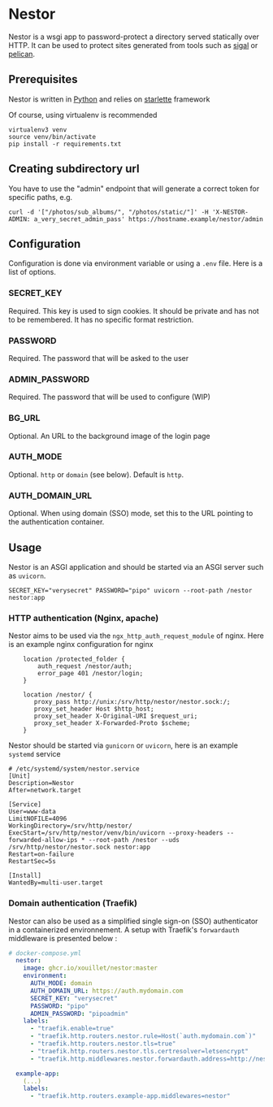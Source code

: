 # Nestor

Nestor is a wsgi app to password-protect a directory served statically over HTTP.
It can be used to protect sites generated from tools such as [sigal](https://github.com/saimn/sigal) or [pelican](https://github.com/getpelican/pelican).

## Prerequisites

Nestor is written in [Python](https://www.python.org) and relies on [starlette](https://www.starlette.io/) framework

Of course, using virtualenv is recommended

```
virtualenv3 venv
source venv/bin/activate
pip install -r requirements.txt
```

## Creating subdirectory url

You have to use the "admin" endpoint that will generate a correct token for specific paths, e.g.

```
curl -d '["/photos/sub_albums/", "/photos/static/"]' -H 'X-NESTOR-ADMIN: a_very_secret_admin_pass' https://hostname.example/nestor/admin
```


## Configuration

Configuration is done via environment variable or using a `.env` file. Here is a list of options.

### SECRET_KEY

Required. This key is used to sign cookies. It should be private and has not to be remembered. It has no specific format restriction.

### PASSWORD

Required. The password that will be asked to the user

### ADMIN_PASSWORD

Required. The password that will be used to configure (WIP)

### BG_URL

Optional. An URL to the background image of the login page

### AUTH_MODE

Optional. `http` or `domain` (see below).
Default is `http`.

### AUTH_DOMAIN_URL

Optional. When using domain (SSO) mode, set this to the URL pointing to the authentication container. 

## Usage

Nestor is an ASGI application and should be started via an ASGI server such as `uvicorn`.

```
SECRET_KEY="verysecret" PASSWORD="pipo" uvicorn --root-path /nestor nestor:app
```

### HTTP authentication (Nginx, apache)
Nestor aims to be used via the `ngx_http_auth_request_module` of nginx. Here is an example nginx configuration for nginx

```
    location /protected_folder {
        auth_request /nestor/auth;
        error_page 401 /nestor/login;
    }

    location /nestor/ {
       proxy_pass http://unix:/srv/http/nestor/nestor.sock:/;
       proxy_set_header Host $http_host;
       proxy_set_header X-Original-URI $request_uri;
       proxy_set_header X-Forwarded-Proto $scheme;
    }
```

Nestor should be started via `gunicorn` or `uvicorn`, here is an example `systemd` service

```
# /etc/systemd/system/nestor.service
[Unit]
Description=Nestor
After=network.target

[Service]
User=www-data
LimitNOFILE=4096
WorkingDirectory=/srv/http/nestor/
ExecStart=/srv/http/nestor/venv/bin/uvicorn --proxy-headers --forwarded-allow-ips * --root-path /nestor --uds /srv/http/nestor/nestor.sock nestor:app
Restart=on-failure
RestartSec=5s

[Install]
WantedBy=multi-user.target
```

### Domain authentication (Traefik)
Nestor can also be used as a simplified single sign-on (SSO) authenticator in a containerized environnement. A setup with Traefik's `forwardauth` middleware is presented below :

```yaml
# docker-compose.yml
  nestor:
    image: ghcr.io/xouillet/nestor:master
    environment:
      AUTH_MODE: domain
      AUTH_DOMAIN_URL: https://auth.mydomain.com
      SECRET_KEY: "verysecret"
      PASSWORD: "pipo"
      ADMIN_PASSWORD: "pipoadmin"
    labels:
      - "traefik.enable=true"
      - "traefik.http.routers.nestor.rule=Host(`auth.mydomain.com`)"
      - "traefik.http.routers.nestor.tls=true"
      - "traefik.http.routers.nestor.tls.certresolver=letsencrypt"
      - "traefik.http.middlewares.nestor.forwardauth.address=http://nestor:8123/auth"

  example-app:
    (...)
    labels:
      - "traefik.http.routers.example-app.middlewares=nestor"
```